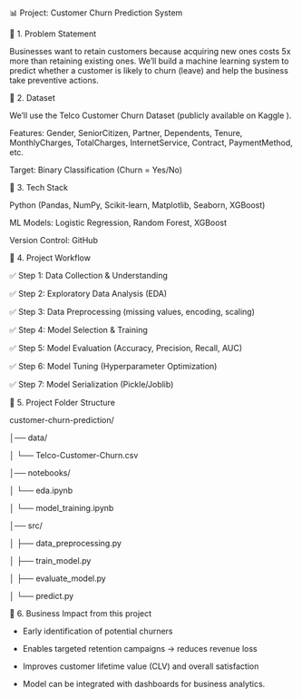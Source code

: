 📊 Project: Customer Churn Prediction System 


🔹 1. Problem Statement

Businesses want to retain customers because acquiring new ones costs 5x more than retaining existing ones.
We’ll build a machine learning system to predict whether a customer is likely to churn (leave) and help the business take preventive actions.

🔹 2. Dataset

We’ll use the Telco Customer Churn Dataset (publicly available on Kaggle
).

Features: Gender, SeniorCitizen, Partner, Dependents, Tenure, MonthlyCharges, TotalCharges, InternetService, Contract, PaymentMethod, etc.

Target: Binary Classification (Churn = Yes/No)

🔹 3. Tech Stack

Python (Pandas, NumPy, Scikit-learn, Matplotlib, Seaborn, XGBoost)

ML Models: Logistic Regression, Random Forest, XGBoost

Version Control: GitHub



🔹 4. Project Workflow

✅ Step 1: Data Collection & Understanding

✅ Step 2: Exploratory Data Analysis (EDA)

✅ Step 3: Data Preprocessing (missing values, encoding, scaling)

✅ Step 4: Model Selection & Training

✅ Step 5: Model Evaluation (Accuracy, Precision, Recall, AUC)

✅ Step 6: Model Tuning (Hyperparameter Optimization)

✅ Step 7: Model Serialization (Pickle/Joblib)


🔹 5. Project Folder Structure

customer-churn-prediction/

│── data/

│   └── Telco-Customer-Churn.csv

│── notebooks/

│   └── eda.ipynb

│   └── model_training.ipynb

│── src/

│   ├── data_preprocessing.py

│   ├── train_model.py

│   ├── evaluate_model.py

│   └── predict.py



🔹 6. Business Impact from this project

* Early identification of potential churners

* Enables targeted retention campaigns → reduces revenue loss

* Improves customer lifetime value (CLV) and overall satisfaction

* Model can be integrated with dashboards for business analytics.

